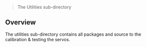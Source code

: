 > The Utilities sub-directory

## Overview

The utilities sub-directory contains all packages and source to the calibration & testing the servos.

